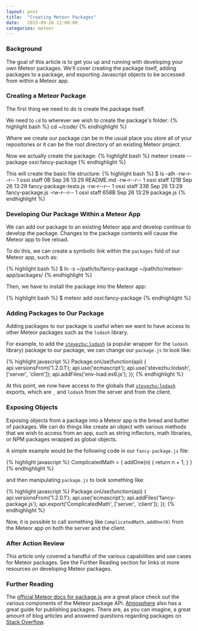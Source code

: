 ```yaml
---
layout: post
title:  "Creating Meteor Packages"
date:   2015-09-26 12:00:00
categories: meteor
---
```

### Background

The goal of this article is to get you up and running with developing your own Meteor packages. We'll cover creating the package itself, adding packages to a package, and exporting Javascript objects to be accessed from within a Meteor app.

### Creating a Meteor Package

The first thing we need to do is create the package itself.

We need to `cd` to wherever we wish to create the package's folder:
{% highlight bash %}
cd ~/code/
{% endhighlight %}

Where we create our package can be in the usual place you store all of your repositories or it can be the root directory of an existing Meteor project.

Now we actually create the package:
{% highlight bash %}
meteor create --package osxi:fancy-package
{% endhighlight %}

This will create the basic file structure:
{% highlight bash %}
$ ls -alh
-rw-r--r-- 1 osxi staff   0B Sep 26 13:29 README.md
-rw-r--r-- 1 osxi staff 121B Sep 26 13:29 fancy-package-tests.js
-rw-r--r-- 1 osxi staff  33B Sep 26 13:29 fancy-package.js
-rw-r--r-- 1 osxi staff 658B Sep 26 13:29 package.js
{% endhighlight %}

### Developing Our Package Within a Meteor App

We can add our package to an existing Meteor app and develop continue to develop the package. Changes to the package contents will cause the Meteor app to live reload.

To do this, we can create a symbolic link within the `packages` fold of our Meteor app, such as:

{% highlight bash %}
$ ln -s ~/path/to/fancy-package ~/path/to/meteor-app/packages/
{% endhighlight %}

Then, we have to install the package into the Meteor app:

{% highlight bash %}
$ meteor add osxi:fancy-package
{% endhighlight %}

### Adding Packages to Our Package

Adding packages to our package is useful when we want to have access to other Meteor packages such as the `lodash` library.

For example, to add the [`stevezhu:lodash`][stevezhu_lodash] (a popular wrapper for the `lodash` library) package to our package, we can change our `package.js` to look like:

{% highlight javascript %}
Package.onUse(function(api) {
  api.versionsFrom('1.2.0.1');
  api.use('ecmascript');
  api.use('stevezhu:lodash', ['server', 'client']);
  api.addFiles('env-load.es6.js');
});
{% endhighlight %}

At this point, we now have access to the globals that [`stevezhu:lodash`][stevezhu_lodash] exports, which are `_` and `lodash` from the server and from the client.

### Exposing Objects

Exposing objects from a package into a Meteor app is the bread and butter of packages. We can do things like create an object with various methods that we wish to access from an app, such as string inflectors, math libraries, or NPM packages wrapped as global objects.

A simple example would be the following code in our `fancy-package.js` file:

{% highlight javascript %}
ComplicatedMath = {
  addOne(n) {
    return n + 1;
  }
}
{% endhighlight %}

and then manipulating `package.js` to look something like:

{% highlight javascript %}
Package.onUse(function(api) {
  api.versionsFrom('1.2.0.1');
  api.use('ecmascript');
  api.addFiles('fancy-package.js');
  api.export('ComplicatedMath', ['server', 'client']);
});
{% endhighlight %}

Now, it is possible to call something like `ComplicatedMath.addOne(0)` from the Meteor app on both the server and the client.

### After Action Review

This article only covered a handful of the various capabilities and use cases for Meteor packages. See the Further Reading section for links ot more resources on developing Meteor packages.

### Further Reading

The [official Meteor docs for package.js][packagejs] are a great place check out the various components of the Meteor package API. [Atmosphere][atmosphere] also has a great guide for publishing packages. There are, as you can imagine, a great amount of blog articles and answered questions regarding packages on [Stack Overflow][stackoverflow].

[stevezhu_lodash]: https://atmospherejs.com/stevezhu/lodash
[packagejs]: http://docs.meteor.com/#/full/packagejs
[atmosphere]: https://atmospherejs.com/i/publishing
[stackoverflow]: http://stackoverflow.com/search?q=meteor+package
